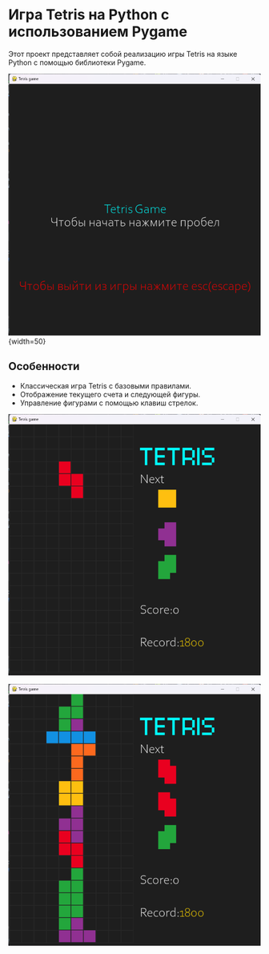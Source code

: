 # Игра Tetris на Python с использованием Pygame
Этот проект представляет собой реализацию игры Tetris на языке Python с помощью библиотеки Pygame.

![Превью меню](./images/Превью_меню.png){width=50}

## Особенности

- Классическая игра Tetris с базовыми правилами.
- Отображение текущего счета и следующей фигуры.
- Управление фигурами с помощью клавиш стрелок.

![Превью меню](./images/Превью_игры_1.png)
  
![Превью меню](./images/Превью_игры_2.png)
